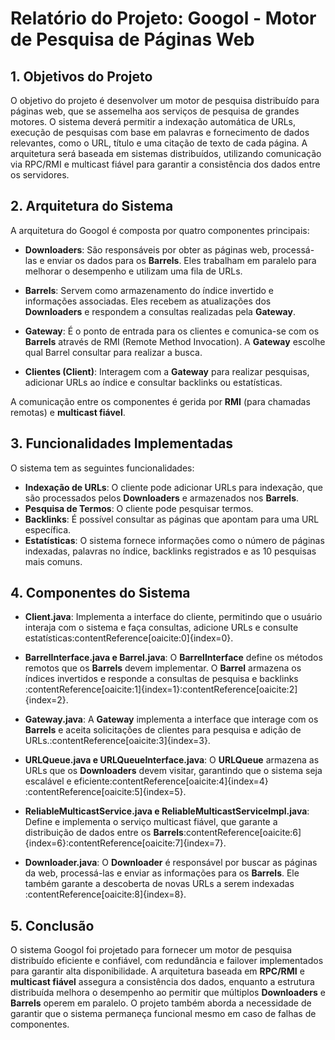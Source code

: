# Relatório do Projeto: Googol - Motor de Pesquisa de Páginas Web

## 1. Objetivos do Projeto

O objetivo do projeto é desenvolver um motor de pesquisa distribuído para páginas web, que se assemelha aos serviços de pesquisa de grandes motores. O sistema deverá permitir a indexação automática de URLs, execução de pesquisas com base em palavras e fornecimento de dados relevantes, como o URL, título e uma citação de texto de cada página. A arquitetura será baseada em sistemas distribuídos, utilizando comunicação via RPC/RMI e multicast fiável para garantir a consistência dos dados entre os servidores.

## 2. Arquitetura do Sistema

A arquitetura do Googol é composta por quatro componentes principais:

- **Downloaders**: São responsáveis por obter as páginas web, processá-las e enviar os dados para os **Barrels**. Eles trabalham em paralelo para melhorar o desempenho e utilizam uma fila de URLs.
  
- **Barrels**: Servem como armazenamento do índice invertido e informações associadas. Eles recebem as atualizações dos **Downloaders** e respondem a consultas realizadas pela **Gateway**.

- **Gateway**: É o ponto de entrada para os clientes e comunica-se com os **Barrels** através de RMI (Remote Method Invocation). A **Gateway** escolhe qual Barrel consultar para realizar a busca.

- **Clientes (Client)**: Interagem com a **Gateway** para realizar pesquisas, adicionar URLs ao índice e consultar backlinks ou estatísticas.

A comunicação entre os componentes é gerida por **RMI** (para chamadas remotas) e **multicast fiável**.

## 3. Funcionalidades Implementadas

O sistema tem as seguintes funcionalidades:

- **Indexação de URLs**: O cliente pode adicionar URLs para indexação, que são processados pelos **Downloaders** e armazenados nos **Barrels**.
- **Pesquisa de Termos**: O cliente pode pesquisar termos.
- **Backlinks**: É possível consultar as páginas que apontam para uma URL específica.
- **Estatísticas**: O sistema fornece informações como o número de páginas indexadas, palavras no índice, backlinks registrados e as 10 pesquisas mais comuns.
  
## 4. Componentes do Sistema

- **Client.java**: Implementa a interface do cliente, permitindo que o usuário interaja com o sistema e faça consultas, adicione URLs e consulte estatísticas&#8203;:contentReference[oaicite:0]{index=0}.
  
- **BarrelInterface.java e Barrel.java**: O **BarrelInterface** define os métodos remotos que os **Barrels** devem implementar. O **Barrel** armazena os índices invertidos e responde a consultas de pesquisa e backlinks&#8203;:contentReference[oaicite:1]{index=1}&#8203;:contentReference[oaicite:2]{index=2}.

- **Gateway.java**: A **Gateway** implementa a interface que interage com os **Barrels** e aceita solicitações de clientes para pesquisa e adição de URLs.&#8203;:contentReference[oaicite:3]{index=3}.

- **URLQueue.java e URLQueueInterface.java**: O **URLQueue** armazena as URLs que os **Downloaders** devem visitar, garantindo que o sistema seja escalável e eficiente&#8203;:contentReference[oaicite:4]{index=4}&#8203;:contentReference[oaicite:5]{index=5}.

- **ReliableMulticastService.java e ReliableMulticastServiceImpl.java**: Define e implementa o serviço multicast fiável, que garante a distribuição de dados entre os **Barrels**&#8203;:contentReference[oaicite:6]{index=6}&#8203;:contentReference[oaicite:7]{index=7}.

- **Downloader.java**: O **Downloader** é responsável por buscar as páginas da web, processá-las e enviar as informações para os **Barrels**. Ele também garante a descoberta de novas URLs a serem indexadas&#8203;:contentReference[oaicite:8]{index=8}.


## 5. Conclusão

O sistema Googol foi projetado para fornecer um motor de pesquisa distribuído eficiente e confiável, com redundância e failover implementados para garantir alta disponibilidade. A arquitetura baseada em **RPC/RMI** e **multicast fiável** assegura a consistência dos dados, enquanto a estrutura distribuída melhora o desempenho ao permitir que múltiplos **Downloaders** e **Barrels** operem em paralelo. O projeto também aborda a necessidade de garantir que o sistema permaneça funcional mesmo em caso de falhas de componentes.

